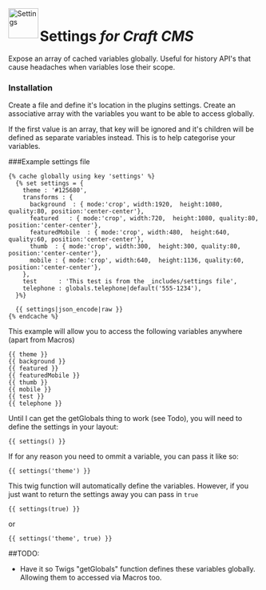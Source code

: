 <img src="http://i.imgur.com/50u9VsC.png" alt="Settings" align="left" height="60" />

# Settings *for Craft CMS*

Expose an array of cached variables globally. Useful for history API's that cause headaches when variables lose their scope.

### Installation

Create a file and define it's location in the plugins settings. Create an associative array with the variables you want to be able to access globally.

If the first value is an array, that key will be ignored and it's children will be defined as separate variables instead. This is to help categorise your variables.

###Example settings file

```
{% cache globally using key 'settings' %}
  {% set settings = {
    theme : '#125680',
    transforms : {
      background  : { mode:'crop', width:1920,  height:1080, quality:80, position:'center-center'},
      featured   : { mode:'crop', width:720,  height:1080, quality:80, position:'center-center'},
      featuredMobile  : { mode:'crop', width:480,  height:640, quality:60, position:'center-center'},
      thumb  : { mode:'crop', width:300,  height:300, quality:80, position:'center-center'},
      mobile : { mode:'crop', width:640,  height:1136, quality:60, position:'center-center'},
    },
    test      : 'This test is from the _includes/settings file',
    telephone : globals.telephone|default('555-1234'),
  }%}

  {{ settings|json_encode|raw }}
{% endcache %}

```
This example will allow you to access the following variables anywhere (apart from Macros)

```
{{ theme }}
{{ background }}
{{ featured }}
{{ featuredMobile }}
{{ thumb }}
{{ mobile }}
{{ test }}
{{ telephone }}
```
Until I can get the getGlobals thing to work (see Todo), you will need to define the settings in your layout:

```
{{ settings() }}
```
If for any reason you need to ommit a variable, you can pass it like so:

```
{{ settings('theme') }}
```

This twig function will automatically define the variables. However, if you just want to return the settings away you can pass in ```true```

```
{{ settings(true) }}
```
or
```
{{ settings('theme', true) }}
```

##TODO:

- Have it so Twigs "getGlobals" function defines these variables globally. Allowing them to accessed via Macros too.
